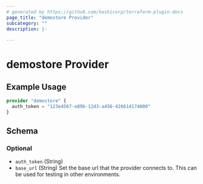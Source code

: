 ```yaml
---
# generated by https://github.com/hashicorp/terraform-plugin-docs
page_title: "demostore Provider"
subcategory: ""
description: |-
  
---
```


# demostore Provider



## Example Usage

```terraform
provider "demostore" {
  auth_token = "123e4567-e89b-12d3-a456-426614174000"
}
```

<!-- schema generated by tfplugindocs -->
## Schema

### Optional

- `auth_token` (String)
- `base_url` (String) Set the base url that the provider connects to. This can be used for testing in other environments.

